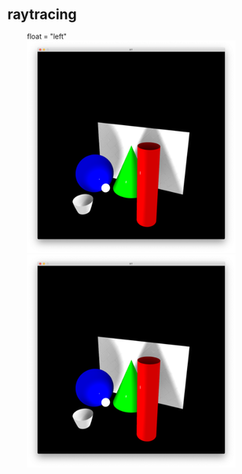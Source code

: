 # raytracing
<figure>
    float = "left"
    <img src="pic/ambient.png" />
    <img src="pic/ambient.png" />
</figure>
